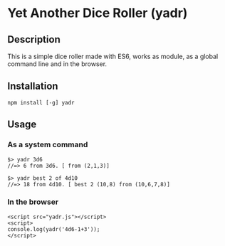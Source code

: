 # Yet Another Dice Roller (yadr)

## Description 

This is a simple dice roller made with ES6, works as module, as a global command line and in the browser. 

## Installation

```
npm install [-g] yadr
```

## Usage

### As a system command

```
$> yadr 3d6
//=> 6 from 3d6. [ from (2,1,3)]

$> yadr best 2 of 4d10
//=> 18 from 4d10. [ best 2 (10,8) from (10,6,7,8)]

```

### In the browser 

``` 
<script src="yadr.js"></script>
<script>
console.log(yadr('4d6-1+3'));
</script>
```
